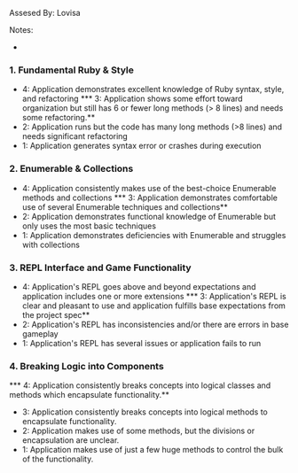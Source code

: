 Assesed By: Lovisa

Notes:

*

### 1. Fundamental Ruby & Style

* 4:  Application demonstrates excellent knowledge of Ruby syntax, style, and refactoring
*** 3:  Application shows some effort toward organization but still has 6 or fewer long methods (> 8 lines) and needs some refactoring.**
* 2:  Application runs but the code has many long methods (>8 lines) and needs significant refactoring
* 1:  Application generates syntax error or crashes during execution

### 2. Enumerable & Collections

* 4: Application consistently makes use of the best-choice Enumerable methods and collections
*** 3: Application demonstrates comfortable use of several Enumerable techniques and collections**
* 2: Application demonstrates functional knowledge of Enumerable but only uses the most basic techniques
* 1: Application demonstrates deficiencies with Enumerable and struggles with collections

### 3. REPL Interface and Game Functionality

* 4: Application's REPL goes above and beyond expectations and application includes one or more extensions
*** 3: Application's REPL is clear and pleasant to use and application fulfills base expectations from the project spec**
* 2: Application's REPL has inconsistencies and/or there are errors in base gameplay
* 1: Application's REPL has several issues or application fails to run

### 4. Breaking Logic into Components

*** 4: Application consistently breaks concepts into logical classes and methods which encapsulate functionality.**
* 3: Application consistently breaks concepts into logical methods to encapsulate functionality.
* 2: Application makes use of some methods, but the divisions or encapsulation are unclear.
* 1: Application makes use of just a few huge methods to control the bulk of the functionality.


